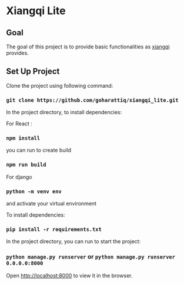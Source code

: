 # Xiangqi Lite

## Goal

The goal of this project is to provide basic functionalities as [xiangqi](https://xiangqi.com) provides.

## Set Up Project

Clone the project using following command:

### `git clone https://github.com/goharattiq/xiangqi_lite.git`

In the project directory, to install dependencies:

For React :

### `npm install`

you can run to create build

### `npm run build`

For django

### `python -m venv env`

and activate your virtual environment

To install dependencies:

### `pip install -r requirements.txt`

In the project directory, you can run to start the project:

### `python manage.py runserver` or `python manage.py runserver 0.0.0.0:8000`



Open [http://localhost:8000](http://localhost:8000) to view it in the browser.
